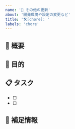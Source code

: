 ```yaml
---
name: '🔧 その他の更新'
about: '開発環境や設定の変更など'
title: '🛠️[chore]: '
labels: 'chore'
---
```


## 🔧 概要

<!-- 変更内容を簡潔に説明してください -->

## 🎯 目的

<!-- なぜこの変更が必要なのか説明してください -->

## 📋 タスク

<!-- 具体的な作業内容を記載してください -->

- [ ]
- [ ]

## 📝 補足情報

<!-- 参考情報やメモなど -->
